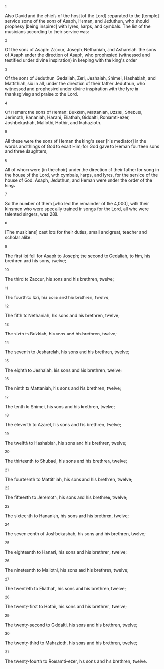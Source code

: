 <sup>1</sup> 

Also David and the chiefs of the host [of the Lord] separated to the [temple] service some of the sons of Asaph, Heman, and Jeduthun, who should prophesy [being inspired] with lyres, harps, and cymbals. The list of the musicians according to their service was: 

<sup>2</sup> 

Of the sons of Asaph: Zaccur, Joseph, Nethaniah, and Asharelah, the sons of Asaph under the direction of Asaph, who prophesied (witnessed and testified under divine inspiration) in keeping with the king's order. 

<sup>3</sup> 

Of the sons of Jeduthun: Gedaliah, Zeri, Jeshaiah, Shimei, Hashabiah, and Mattithiah, six in all, under the direction of their father Jeduthun, who witnessed and prophesied under divine inspiration with the lyre in thanksgiving and praise to the Lord. 

<sup>4</sup> 

Of Heman: the sons of Heman: Bukkiah, Mattaniah, Uzziel, Shebuel, Jerimoth, Hananiah, Hanani, Eliathah, Giddalti, Romamti-ezer, Joshbekashah, Mallothi, Hothir, and Mahazioth. 

<sup>5</sup> 

All these were the sons of Heman the king's seer [his mediator] in the words and things of God to exalt Him; for God gave to Heman fourteen sons and three daughters, 

<sup>6</sup> 

All of whom were [in the choir] under the direction of their father for song in the house of the Lord, with cymbals, harps, and lyres, for the service of the house of God. Asaph, Jeduthun, and Heman were under the order of the king. 

<sup>7</sup> 

So the number of them [who led the remainder of the 4,000], with their kinsmen who were specially trained in songs for the Lord, all who were talented singers, was 288. 

<sup>8</sup> 

[The musicians] cast lots for their duties, small and great, teacher and scholar alike. 

<sup>9</sup> 

The first lot fell for Asaph to Joseph; the second to Gedaliah, to him, his brethren and his sons, twelve; 

<sup>10</sup> 

The third to Zaccur, his sons and his brethren, twelve; 

<sup>11</sup> 

The fourth to Izri, his sons and his brethren, twelve; 

<sup>12</sup> 

The fifth to Nethaniah, his sons and his brethren, twelve; 

<sup>13</sup> 

The sixth to Bukkiah, his sons and his brethren, twelve; 

<sup>14</sup> 

The seventh to Jesharelah, his sons and his brethren, twelve; 

<sup>15</sup> 

The eighth to Jeshaiah, his sons and his brethren, twelve; 

<sup>16</sup> 

The ninth to Mattaniah, his sons and his brethren, twelve; 

<sup>17</sup> 

The tenth to Shimei, his sons and his brethren, twelve; 

<sup>18</sup> 

The eleventh to Azarel, his sons and his brethren, twelve; 

<sup>19</sup> 

The twelfth to Hashabiah, his sons and his brethren, twelve; 

<sup>20</sup> 

The thirteenth to Shubael, his sons and his brethren, twelve; 

<sup>21</sup> 

The fourteenth to Mattithiah, his sons and his brethren, twelve; 

<sup>22</sup> 

The fifteenth to Jeremoth, his sons and his brethren, twelve; 

<sup>23</sup> 

The sixteenth to Hananiah, his sons and his brethren, twelve; 

<sup>24</sup> 

The seventeenth of Joshbekashah, his sons and his brethren, twelve; 

<sup>25</sup> 

The eighteenth to Hanani, his sons and his brethren, twelve; 

<sup>26</sup> 

The nineteenth to Mallothi, his sons and his brethren, twelve; 

<sup>27</sup> 

The twentieth to Eliathah, his sons and his brethren, twelve; 

<sup>28</sup> 

The twenty-first to Hothir, his sons and his brethren, twelve; 

<sup>29</sup> 

The twenty-second to Giddalti, his sons and his brethren, twelve; 

<sup>30</sup> 

The twenty-third to Mahazioth, his sons and his brethren, twelve; 

<sup>31</sup> 

The twenty-fourth to Romamti-ezer, his sons and his brethren, twelve.